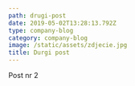 ```yaml
---
path: drugi-post
date: 2019-05-02T13:28:13.792Z
type: company-blog
category: company-blog
image: /static/assets/zdjecie.jpg
title: Durgi post
---
```

Post nr 2
